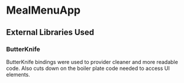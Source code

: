 # MealMenuApp

## External Libraries Used

### ButterKnife

ButterKnife bindings were used to provider cleaner and more readable code. Also cuts down on the boiler plate code needed
to access UI elements.
